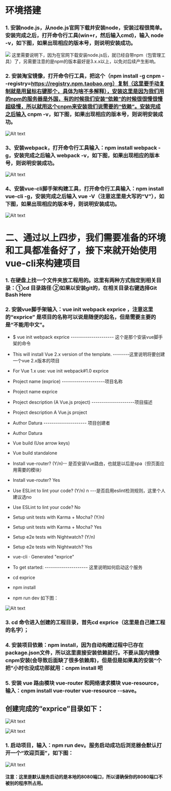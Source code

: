 
# 环境搭建
###  1. 安装node.js，从node.js官网下载并安装node，安装过程很简单。安装完成之后，打开命令行工具(win+r，然后输入cmd)，输入 node -v，如下图，如果出现相应的版本号，则说明安装成功。

![](https://raw.githubusercontent.com/liuxiuqian/note1/master/img/fe7726909c64.png)
这里需要说明下，因为在官网下载安装node.js后，就已经自带npm（包管理工具）了，另需要注意的是npm的版本最好是3.x.x以上，以免对后续产生影响。
### 2. 安装淘宝镜像，打开命令行工具，把这个（npm install -g cnpm --registry=https://registry.npm.taobao.org）复制（这里要手动复制就是用鼠标右键那个，具体为啥不多解释），安装这里是因为我们用的npm的服务器是外国，有的时候我们安装“依赖”的时候很很慢很慢超级慢，所以就用这个cnpm来安装我们说需要的“依赖”。安装完成之后输入 cnpm -v，如下图，如果出现相应的版本号，则说明安装成功。

![Alt text](https://raw.githubusercontent.com/liuxiuqian/note1/master/img/2.png)

### 3、安装webpack，打开命令行工具输入：npm install webpack -g，安装完成之后输入 webpack -v，如下图，如果出现相应的版本号，则说明安装成功。
![Alt text](https://raw.githubusercontent.com/liuxiuqian/note1/master/img/3.png)
### 4、安装vue-cli脚手架构建工具，打开命令行工具输入：npm install vue-cli -g，安装完成之后输入 vue -V（注意这里是大写的“V”），如下图，如果出现相应的版本号，则说明安装成功。
![Alt text](https://raw.githubusercontent.com/liuxiuqian/note1/master/img/4.png)
# 二、通过以上四步，我们需要准备的环境和工具都准备好了，接下来就开始使用vue-cli来构建项目

###   1. 在硬盘上找一个文件夹放工程用的。这里有两种方式指定到相关目录：①cd 目录路径 ②如果以安装git的，在相关目录右键选择Git Bash Here
###  2. 安装vue脚手架输入：vue init webpack exprice ，注意这里的“exprice” 是项目的名称可以说是随便的起名，但是需要主要的是“不能用中文”。



- $ vue init webpack exprice --------------------- 这个是那个安装vue脚手架的命令
- This will install Vue 2.x version of the template. --------这里说明将要创建一个vue 2.x版本的项目
- For Vue 1.x use: vue init webpack#1.0 exprice
- Project name (exprice) ---------------------项目名称
- Project name exprice
- Project description (A Vue.js project) ---------------------项目描述
- Project description A Vue.js project
- Author Datura --------------------- 项目创建者
- Author Datura
- Vue build (Use arrow keys)
- Vue build standalone
- Install vue-router? (Y/n)-- 是否安装Vue路由，也就是以后是spa（但页面应用需要的模块）
- Install vue-router? Yes
- Use ESLint to lint your code? (Y/n) n ---是否启用eslint检测规则，这里个人建议选no
- Use ESLint to lint your code? No
- Setup unit tests with Karma + Mocha? (Y/n)
- Setup unit tests with Karma + Mocha? Yes
- Setup e2e tests with Nightwatch? (Y/n)
- Setup e2e tests with Nightwatch? Yes


- vue-cli · Generated "exprice"
- To get started: --------------------- 这里说明如何启动这个服务
- cd exprice
- npm install
- npm run dev
如下图：

![Alt text](https://raw.githubusercontent.com/liuxiuqian/note1/master/img/5.png)

### 3. cd 命令进入创建的工程目录，首先cd exprice（这里是自己建工程的名字）；
### 4. 安装项目依赖：npm install，因为自动构建过程中已存在package.json文件，所以这里直接安装依赖就行。不要从国内镜像cnpm安装(会导致后面缺了很多依赖库)，但是但是如果真的安装“个把”小时也没成功那就用：cnpm install 吧
### 5. 安装 vue 路由模块 vue-router 和网络请求模块 vue-resource，输入：cnpm install vue-router vue-resource --save。

## 创建完成的“exprice”目录如下：

![Alt text](https://raw.githubusercontent.com/liuxiuqian/note1/master/img/6.png)

![Alt text](https://raw.githubusercontent.com/liuxiuqian/note1/master/img/7.png)
###   1. 启动项目，输入：npm run dev。服务启动成功后浏览器会默认打开一个“欢迎页面”，如下图：
![Alt text](https://raw.githubusercontent.com/liuxiuqian/note1/master/img/8.png)
#### 注意：这里是默认服务启动的是本地的8080端口，所以请确保你的8080端口不被别的程序所占用。